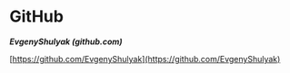 # GitHub

***EvgenyShulyak (github.com)***

[https://github.com/EvgenyShulyak](https://github.com/EvgenyShulyak)
